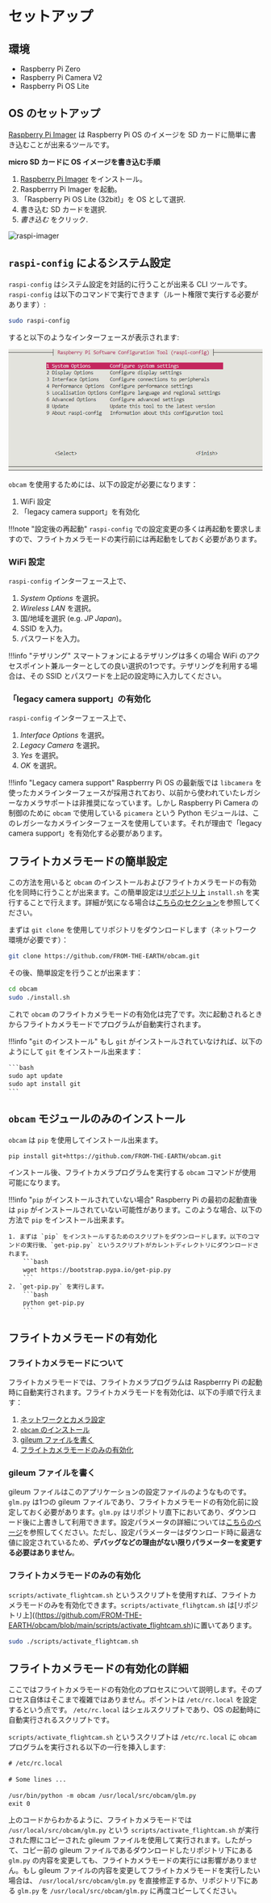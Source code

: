 # セットアップ

## 環境

- Raspberry Pi Zero
- Raspberry Pi Camera V2
- Raspberry Pi OS Lite

## OS のセットアップ

[Raspberry Pi Imager](https://www.raspberrypi.com/software/) は Raspberry Pi OS のイメージを SD カードに簡単に書き込むことが出来るツールです。

**micro SD カードに OS イメージを書き込む手順**

1. [Raspberry Pi Imager](https://www.raspberrypi.com/software/) をインストール。
2. Raspberrry Pi Imager を起動。
3. 「Raspberry Pi OS Lite (32bit)」を OS として選択.
4. 書き込む SD カードを選択.
5. *書き込む* をクリック.

![raspi-imager](./res/raspi-imager.gif)

## `raspi-config` によるシステム設定

`raspi-config` はシステム設定を対話的に行うことが出来る CLI ツールです。 `raspi-config` は以下のコマンドで実行できます（ルート権限で実行する必要があります）:

```bash
sudo raspi-config
```

すると以下のようなインターフェースが表示されます:

![raspi-config](./res/raspi-config.png)

`obcam` を使用するためには、以下の設定が必要になります：

1. WiFi 設定
2. 「legacy camera support」を有効化

!!!note "設定後の再起動"
    `raspi-config` での設定変更の多くは再起動を要求しますので、フライトカメラモードの実行前には再起動をしておく必要があります。

### WiFi 設定

`raspi-config` インターフェース上で、

1. *System Options* を選択。
2. *Wireless LAN* を選択。
3. 国/地域を選択 (e.g. *JP Japan*)。
4. SSID を入力。
5. パスワードを入力。

!!!info "テザリング"
    スマートフォンによるテザリングは多くの場合 WiFi のアクセスポイント兼ルーターとしての良い選択の1つです。テザリングを利用する場合は、その SSID とパスワードを上記の設定時に入力してください。

### 「legacy camera support」の有効化

`raspi-config` インターフェース上で、

1. *Interface Options* を選択。
2. *Legacy Camera* を選択。
3. *Yes* を選択。
4. *OK* を選択。

!!!info "Legacy camera support"
    Raspberrry Pi OS の最新版では `libcamera` を使ったカメラインターフェースが採用されており、以前から使われていたレガシーなカメラサポートは非推奨になっています。しかし Raspberry Pi Camera の制御のために `obcam` で使用している `picamera` という Python モジュールは、このレガシーなカメラインターフェースを使用しています。それが理由で「legacy camera support」を有効化する必要があります。

## フライトカメラモードの簡単設定

この方法を用いると `obcam` のインストールおよびフライトカメラモードの有効化を同時に行うことが出来ます。この簡単設定は[リポジトリ上](https://github.com/FROM-THE-EARTH/obcam/blob/main/install.sh) `install.sh` を実行することで行えます。詳細が気になる場合は[こちらのセクション](#_7)を参照してください。

まずは `git clone` を使用してリポジトリをダウンロードします（ネットワーク環境が必要です）：

```bash
git clone https://github.com/FROM-THE-EARTH/obcam.git
```

その後、簡単設定を行うことが出来ます：

```bash
cd obcam
sudo ./install.sh
```

これで `obcam` のフライトカメラモードの有効化は完了です。次に起動されるときからフライトカメラモードでプログラムが自動実行されます。

!!!info "`git` のインストール"
    もし `git` がインストールされていなければ、以下のようにして `git` をインストール出来ます：

    ```bash
    sudo apt update
    sudo apt install git
    ```

## `obcam` モジュールのみのインストール

`obcam` は `pip` を使用してインストール出来ます。

```bash
pip install git+https://github.com/FROM-THE-EARTH/obcam.git
```

インストール後、フライトカメラプログラムを実行する `obcam` コマンドが使用可能になります。

!!!info "`pip` がインストールされていない場合"
    Raspberry Pi の最初の起動直後は `pip` がインストールされていない可能性があります。このような場合、以下の方法で `pip` をインストール出来ます。

    1. まずは `pip` をインストールするためのスクリプトをダウンロードします。以下のコマンドの実行後、`get-pip.py` というスクリプトがカレントディレクトリにダウンロードされます。
        ```bash
        wget https://bootstrap.pypa.io/get-pip.py
        ```
    2. `get-pip.py` を実行します。
        ```bash
        python get-pip.py
        ```

## フライトカメラモードの有効化

### フライトカメラモードについて

フライトカメラモードでは、フライトカメラプログラムは Raspberrry Pi の起動時に自動実行されます。フライトカメラモードを有効化は、以下の手順で行えます：

1. [ネットワークとカメラ設定](#raspi-config)
2. [`obcam` のインストール](#obcam)
3. [gileum ファイルを書く](#gileum)
4. [フライトカメラモードのみの有効化](#_6)

### gileum ファイルを書く

gileum ファイルはこのアプリケーションの設定ファイルのようなものです。`glm.py` は1つの gileum ファイルであり、フライトカメラモードの有効化前に設定しておく必要があります。`glm.py` はリポジトリ直下においてあり、ダウンロード後に上書きして利用できます。設定パラメータの詳細については[こちらのページ](./setting.md)を参照してください。ただし、設定パラメーターはダウンロード時に最適な値に設定されているため、**デバッグなどの理由がない限りパラメーターを変更する必要はありません**。

### フライトカメラモードのみの有効化

`scripts/activate_flightcam.sh` というスクリプトを使用すれば、フライトカメラモードのみを有効化できます。`scripts/activate_flihgtcam.sh` は[リポジトリ上]((https://github.com/FROM-THE-EARTH/obcam/blob/main/scripts/activate_flightcam.sh)に置いてあります。

```bash
sudo ./scripts/activate_flightcam.sh
```

## フライトカメラモードの有効化の詳細

ここではフライトカメラモードの有効化のプロセスについて説明します。そのプロセス自体はそこまで複雑ではありません。ポイントは `/etc/rc.local` を設定するという点です。 `/etc/rc.local` はシェルスクリプトであり、OS の起動時に自動実行されるスクリプトです。

`scripts/activate_flightcam.sh` というスクリプトは `/etc/rc.local` に `obcam` プログラムを実行される以下の一行を挿入します:

```
# /etc/rc.local

# Some lines ...

/usr/bin/python -m obcam /usr/local/src/obcam/glm.py
exit 0
```

上のコードからわかるように、フライトカメラモードでは `/usr/local/src/obcam/glm.py` という `scripts/activate_flightcam.sh` が実行された際にコピーされた gileum ファイルを使用して実行されます。したがって、コピー前の gileum ファイルであるダウンロードしたリポジトリ下にある `glm.py` の内容を変更しても、フライトカメラモードの実行には影響がありません。もし gileum ファイルの内容を変更してフライトカメラモードを実行したい場合は、 `/usr/local/src/obcam/glm.py` を直接修正するか、リポジトリ下にある `glm.py` を `/usr/local/src/obcam/glm.py` に再度コピーしてください。
